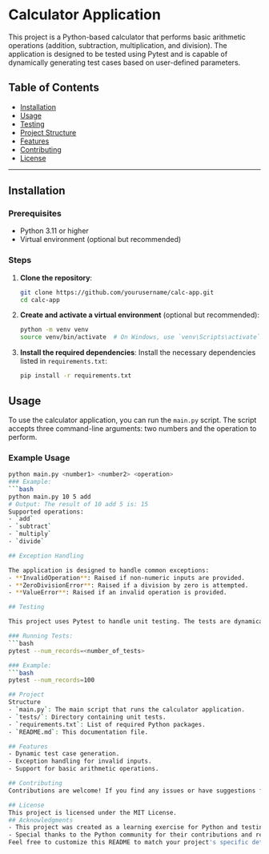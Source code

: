 # Calculator Application

This project is a Python-based calculator that performs basic arithmetic operations (addition, subtraction, multiplication, and division). The application is designed to be tested using Pytest and is capable of dynamically generating test cases based on user-defined parameters.

## Table of Contents
- [Installation](#installation)
- [Usage](#usage)
- [Testing](#testing)
- [Project Structure](#project-structure)
- [Features](#features)
- [Contributing](#contributing)
- [License](#license)

---

## Installation

### Prerequisites
- Python 3.11 or higher
- Virtual environment (optional but recommended)

### Steps

1. **Clone the repository**:
   ```bash
   git clone https://github.com/yourusername/calc-app.git
   cd calc-app
2. **Create and activate a virtual environment** (optional but recommended):
   ```bash
   python -m venv venv
   source venv/bin/activate  # On Windows, use `venv\Scripts\activate`
3. **Install the required dependencies**:
   Install the necessary dependencies listed in `requirements.txt`:
   ```bash
   pip install -r requirements.txt
## Usage

To use the calculator application, you can run the `main.py` script. The script accepts three command-line arguments: two numbers and the operation to perform.

### Example Usage
```bash
python main.py <number1> <number2> <operation>
### Example:
```bash
python main.py 10 5 add
# Output: The result of 10 add 5 is: 15
Supported operations:
- `add`
- `subtract`
- `multiply`
- `divide`

## Exception Handling

The application is designed to handle common exceptions:
- **InvalidOperation**: Raised if non-numeric inputs are provided.
- **ZeroDivisionError**: Raised if a division by zero is attempted.
- **ValueError**: Raised if an invalid operation is provided.

## Testing

This project uses Pytest to handle unit testing. The tests are dynamically generated based on a specified number of test cases. You can run the tests with the following command:

### Running Tests:
```bash
pytest --num_records=<number_of_tests>

### Example:
```bash
pytest --num_records=100

## Project
Structure
- `main.py`: The main script that runs the calculator application.
- `tests/`: Directory containing unit tests.
- `requirements.txt`: List of required Python packages.
- `README.md`: This documentation file.

## Features
- Dynamic test case generation.
- Exception handling for invalid inputs.
- Support for basic arithmetic operations.

## Contributing
Contributions are welcome! If you find any issues or have suggestions for improvements, please open an issue or submit a pull request.

## License
This project is licensed under the MIT License.
## Acknowledgments
- This project was created as a learning exercise for Python and testing.
- Special thanks to the Python community for their contributions and resources.
Feel free to customize this README to match your project's specific details and requirements.

